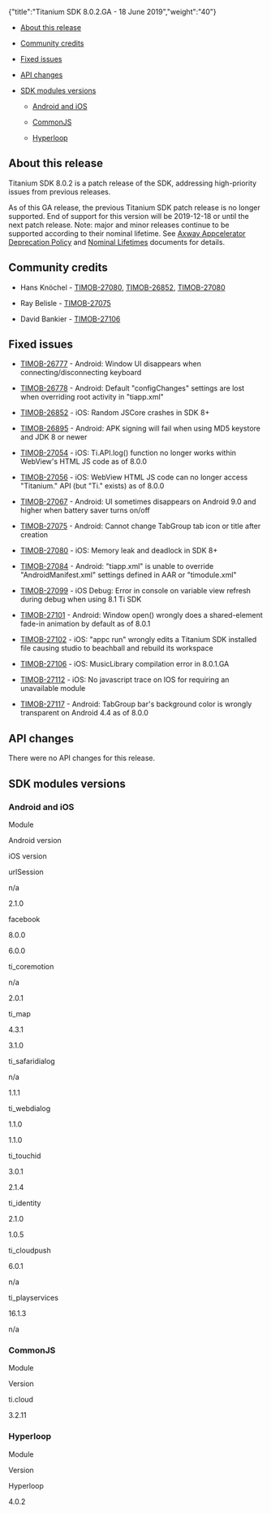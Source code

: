 {"title":"Titanium SDK 8.0.2.GA - 18 June 2019","weight":"40"} 

*   [About this release](#Aboutthisrelease)
    
*   [Community credits](#Communitycredits)
    
*   [Fixed issues](#Fixedissues)
    
*   [API changes](#APIchanges)
    
*   [SDK modules versions](#SDKmodulesversions)
    
    *   [Android and iOS](#AndroidandiOS)
        
    *   [CommonJS](#CommonJS)
        
    *   [Hyperloop](#Hyperloop)
        

## About this release

Titanium SDK 8.0.2 is a patch release of the SDK, addressing high-priority issues from previous releases.

As of this GA release, the previous Titanium SDK patch release is no longer supported. End of support for this version will be 2019-12-18 or until the next patch release. Note: major and minor releases continue to be supported according to their nominal lifetime. See [Axway Appcelerator Deprecation Policy](/docs/appc/AMPLIFY_Appcelerator_Services_Overview/Axway_Appcelerator_Deprecation_Policy/) and [Nominal Lifetimes](/docs/appc/AMPLIFY_Appcelerator_Services_Overview/Axway_Appcelerator_Product_Lifecycle/#NominalLifetimes) documents for details.

## Community credits

*   Hans Knöchel - [TIMOB-27080](https://jira.appcelerator.org/browse/TIMOB-27080), [TIMOB-26852](https://jira.appcelerator.org/browse/TIMOB-26852), [TIMOB-27080](https://jira.appcelerator.org/browse/TIMOB-27080)
    
*   Ray Belisle - [TIMOB-27075](https://jira.appcelerator.org/browse/TIMOB-27075)
    
*   David Bankier - [TIMOB-27106](https://jira.appcelerator.org/browse/TIMOB-27106)
    

## Fixed issues

*   [TIMOB-26777](https://jira.appcelerator.org/browse/TIMOB-26777) - Android: Window UI disappears when connecting/disconnecting keyboard
    
*   [TIMOB-26778](https://jira.appcelerator.org/browse/TIMOB-26778) - Android: Default "configChanges" settings are lost when overriding root activity in "tiapp.xml"
    
*   [TIMOB-26852](https://jira.appcelerator.org/browse/TIMOB-26852) - iOS: Random JSCore crashes in SDK 8+
    
*   [TIMOB-26895](https://jira.appcelerator.org/browse/TIMOB-26895) - Android: APK signing will fail when using MD5 keystore and JDK 8 or newer
    
*   [TIMOB-27054](https://jira.appcelerator.org/browse/TIMOB-27054) - iOS: Ti.API.log() function no longer works within WebView's HTML JS code as of 8.0.0
    
*   [TIMOB-27056](https://jira.appcelerator.org/browse/TIMOB-27056) - iOS: WebView HTML JS code can no longer access "Titanium." API (but "Ti." exists) as of 8.0.0
    
*   [TIMOB-27067](https://jira.appcelerator.org/browse/TIMOB-27067) - Android: UI sometimes disappears on Android 9.0 and higher when battery saver turns on/off
    
*   [TIMOB-27075](https://jira.appcelerator.org/browse/TIMOB-27075) - Android: Cannot change TabGroup tab icon or title after creation
    
*   [TIMOB-27080](https://jira.appcelerator.org/browse/TIMOB-27080) - iOS: Memory leak and deadlock in SDK 8+
    
*   [TIMOB-27084](https://jira.appcelerator.org/browse/TIMOB-27084) - Android: "tiapp.xml" is unable to override "AndroidManifest.xml" settings defined in AAR or "timodule.xml"
    
*   [TIMOB-27099](https://jira.appcelerator.org/browse/TIMOB-27099) - iOS Debug: Error in console on variable view refresh during debug when using 8.1 Ti SDK
    
*   [TIMOB-27101](https://jira.appcelerator.org/browse/TIMOB-27101) - Android: Window open() wrongly does a shared-element fade-in animation by default as of 8.0.1
    
*   [TIMOB-27102](https://jira.appcelerator.org/browse/TIMOB-27102) - iOS: "appc run" wrongly edits a Titanium SDK installed file causing studio to beachball and rebuild its workspace
    
*   [TIMOB-27106](https://jira.appcelerator.org/browse/TIMOB-27106) - iOS: MusicLibrary compilation error in 8.0.1.GA
    
*   [TIMOB-27112](https://jira.appcelerator.org/browse/TIMOB-27112) - iOS: No javascript trace on IOS for requiring an unavailable module
    
*   [TIMOB-27117](https://jira.appcelerator.org/browse/TIMOB-27117) - Android: TabGroup bar's background color is wrongly transparent on Android 4.4 as of 8.0.0
    

## API changes

There were no API changes for this release.

## SDK modules versions

### Android and iOS

Module

Android version

iOS version

urlSession

n/a

2.1.0

facebook

8.0.0

6.0.0

ti\_coremotion

n/a

2.0.1

ti\_map

4.3.1

3.1.0

ti\_safaridialog

n/a

1.1.1

ti\_webdialog

1.1.0

1.1.0

ti\_touchid

3.0.1

2.1.4

ti\_identity

2.1.0

1.0.5

ti\_cloudpush

6.0.1

n/a

ti\_playservices

16.1.3

n/a

### CommonJS

Module

Version

ti.cloud

3.2.11

### Hyperloop

Module

Version

Hyperloop

4.0.2